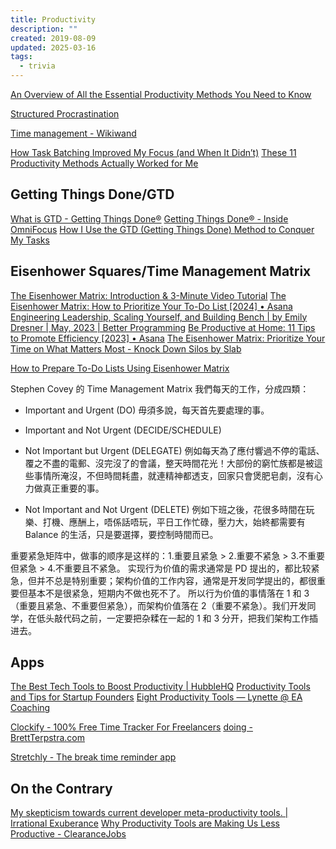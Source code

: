 ```yaml
---
title: Productivity
description: ""
created: 2019-08-09
updated: 2025-03-16
tags:
  - trivia
---
```


[An Overview of All the Essential Productivity Methods You Need to Know](https://www.makeuseof.com/essential-productivity-methods-you-need-to-know/)

[Structured Procrastination](http://www.structuredprocrastination.com/)

[Time management - Wikiwand](https://www.wikiwand.com/en/articles/Time_management)

[How Task Batching Improved My Focus (and When It Didn’t)](https://www.makeuseof.com/how-task-batching-improved-my-focus/)
[These 11 Productivity Methods Actually Worked for Me](https://www.makeuseof.com/productivity-methods-that-work/)

## Getting Things Done/GTD

[What is GTD - Getting Things Done®](https://gettingthingsdone.com/what-is-gtd/)
[Getting Things Done® - Inside OmniFocus](https://inside.omnifocus.com/gtd)
[How I Use the GTD (Getting Things Done) Method to Conquer My Tasks](https://www.makeuseof.com/how-i-use-the-gtd-getting-things-done-method/)

## Eisenhower Squares/Time Management Matrix

[The Eisenhower Matrix: Introduction & 3-Minute Video Tutorial](https://www.eisenhower.me/eisenhower-matrix/)
[The Eisenhower Matrix: How to Prioritize Your To-Do List [2024] • Asana](https://asana.com/resources/eisenhower-matrix)
[Engineering Leadership, Scaling Yourself, and Building Bench | by Emily Dresner | May, 2023 | Better Programming](https://betterprogramming.pub/engineering-leadership-scaling-yourself-and-building-bench-55a5d9c63dff)
[Be Productive at Home: 11 Tips to Promote Efficiency [2023] • Asana](https://asana.com/resources/eisenhower-matrix)
[The Eisenhower Matrix: Prioritize Your Time on What Matters Most - Knock Down Silos by Slab](https://slab.com/blog/eisenhower-matrix/)

[How to Prepare To-Do Lists Using Eisenhower Matrix](https://www.makeuseof.com/prepare-to-do-lists-eisenhower-matrix/)

Stephen Covey 的 Time Management Matrix
我們每天的工作，分成四類：

- Important and Urgent (DO)
  毋須多說，每天首先要處理的事。

- Important and Not Urgent (DECIDE/SCHEDULE)

- Not Important but Urgent (DELEGATE)
  例如每天為了應付響過不停的電話、覆之不盡的電郵、沒完沒了的會議，整天時間花光！大部份的窮忙族都是被這些事情所淹沒，不但時間耗盡，就連精神都透支，回家只會煲肥皂劇，沒有心力做真正重要的事。

- Not Important and Not Urgent (DELETE)
  例如下班之後，花很多時間在玩樂、打機、應酬上，唔係話唔玩，平日工作忙碌，壓力大，始終都需要有 Balance 的生活，只是要選擇，要控制時間而已。

重要紧急矩阵中，做事的顺序是这样的：1.重要且紧急 > 2.重要不紧急 > 3.不重要但紧急 > 4.不重要且不紧急。
实现行为价值的需求通常是 PD 提出的，都比较紧急，但并不总是特别重要；架构价值的工作内容，通常是开发同学提出的，都很重要但基本不是很紧急，短期内不做也死不了。
所以行为价值的事情落在 1 和 3（重要且紧急、不重要但紧急），而架构价值落在 2（重要不紧急）。我们开发同学，在低头敲代码之前，一定要把杂糅在一起的 1 和 3 分开，把我们架构工作插进去。

## Apps

[The Best Tech Tools to Boost Productivity | HubbleHQ](https://hubblehq.com/blog/best-tech-tools-to-boost-productivity)
[Productivity Tools and Tips for Startup Founders](https://monamiejanine.com/blog/productivity-tools-tips-for-entrepreneurs)
[Eight Productivity Tools — Lynette @ EA Coaching](https://effectivealtruismcoaching.com/blog/2020/5/14/eight-productivity-tools)

[Clockify - 100% Free Time Tracker For Freelancers](https://clockify.me/freelance-time-tracking)
[doing - BrettTerpstra.com](https://brettterpstra.com/projects/doing/)

[Stretchly - The break time reminder app](https://hovancik.net/stretchly/downloads/)

## On the Contrary

[My skepticism towards current developer meta-productivity tools. | Irrational Exuberance](https://lethain.com/developer-meta-productivity-tools/)
[Why Productivity Tools are Making Us Less Productive - ClearanceJobs](https://news.clearancejobs.com/2019/05/22/why-productivity-tools-are-making-us-less-productive/)
